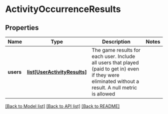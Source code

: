 # ActivityOccurrenceResults

## Properties
Name | Type | Description | Notes
------------ | ------------- | ------------- | -------------
**users** | [**list[UserActivityResults]**](UserActivityResults.md) | The game results for each user. Include all users that played (paid to get in) even if they were eliminated without a result. A null metric is allowed | 

[[Back to Model list]](../README.md#documentation-for-models) [[Back to API list]](../README.md#documentation-for-api-endpoints) [[Back to README]](../README.md)


